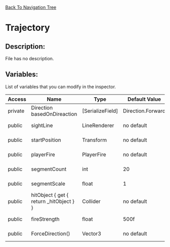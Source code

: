 [Back To Navigation Tree](https://wesleywh.github.io/githubpages/docs/navigation.html)
# Trajectory

## Description:
File has no description.

## Variables:
List of variables that you can modify in the inspector.

|Access|Name|Type|Default Value|Description|
|---|---|---|---|---|
|private|Direction basedOnDireaction|[SerializeField]|Direction.Forward|No description.|
|public|sightLine|LineRenderer|no default|No description.|
|public|startPosition|Transform|no default|No description.|
|public|playerFire|PlayerFire|no default|No description.|
|public|segmentCount|int|20|No description.|
|public|segmentScale|float|1|No description.|
|public|hitObject { get { return _hitObject } }|Collider|no default|No description.|
|public|fireStrength|float|500f|No description.|
|public|ForceDirection()|Vector3|no default|No description.|
